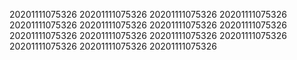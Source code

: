 20201111075326
20201111075326
20201111075326
20201111075326
20201111075326
20201111075326
20201111075326
20201111075326
20201111075326
20201111075326
20201111075326
20201111075326
20201111075326
20201111075326
20201111075326

